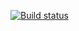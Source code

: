[![Build status](https://ci.appveyor.com/api/projects/status/ydd3a41sospypxri?svg=true)](https://ci.appveyor.com/project/lioness1741/ahj-homeworks-animation)